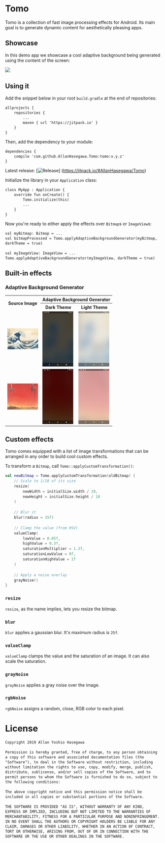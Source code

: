 # Tomo

Tomo is a collection of fast image processing effects for Android.
Its main goal is to generate dynamic content for aesthetically pleasing apps.

## Showcase

In this demo app we showcase a cool adaptive background being generated using
the content of the screen:

![](/docs/tomo_showcase.gif)

## Using it

Add the snippet below in your root `build.gradle` at the end of repositories:

```
allprojects {
    repositories {
        ...
        maven { url 'https://jitpack.io' }
    }
}
```

Then, add the dependency to your module:

```
dependencies {
    compile 'com.github.AllanHasegawa.Tomo:tomo:x.y.z'
}
```

Latest release: [![Release](https://jitpack.io/v/AllanHasegawa/Tomo.svg)]
(https://jitpack.io/#AllanHasegawa/Tomo)

Initialize the library in your `Application` class:

```
class MyApp : Application {
    override fun onCreate() {
        Tomo.initialize(this)
        ...
    }
}
```

Now you're ready to either apply the effects over `Bitmap`s or `ImageView`s:

```
val myBitmap: Bitmap = ...
val bitmapProcessed = Tomo.applyAdaptiveBackgroundGenerator(myBitmap, darkTheme = true)

val myImageView: ImageView = ...
Tomo.applyAdaptiveBackgroundGenerator(myImageView, darkTheme = true)
```

## Built-in effects

### Adaptive Background Generator

<table>
  <tr>
    <th rowspan="2">Source Image</th>
    <th colspan="2">Adaptive Background Generator</th>
  </tr>
  <tr>
    <th>Dark Theme</th>
    <th>Light Theme</th>
  </tr>
  <tr>
    <td><img width="100" src="/docs/tsunami_original.jpg?raw=true"></td>
    <td><img width="100" src="/docs/tsunami_adp_bg_dark.png?raw=true"></td>
    <td><img width="100" src="/docs/tsunami_adp_bg_light.png?raw=true"></td>
  </tr>
  <tr>
    <td><img width="100" src="/docs/dali_original.jpg?raw=true"></td>
    <td><img width="100" src="/docs/dali_adp_bg_dark.png?raw=true"></td>
    <td><img width="100" src="/docs/dali_adp_bg_light.png?raw=true"></td>
  </tr>
</table>

## Custom effects

Tomo comes equipped with a list of image transformations that can be
arranged in any order to build cool custom effects.

To transform a `Bitmap`, call `Tomo::applyCustomTransformation()`:

```kotlin
val newBitmap = Tomo.applyCustomTransformation(oldBitmap) {
    // Scale to 1/10 of its size
    resize(
        newWidth = initialSize.width / 10,
        newHeight = initialSize.height / 10
    )

    // Blur it
    blur(radius = 25f)

    // Clamp the value (from HSV)
    valueClamp(
        lowValue = 0.05f,
        highValue = 0.3f,
        saturationMultiplier = 1.3f,
        saturationLowValue = 0f,
        saturationHighValue = 1f
    )

    // Apply a noise overlay
    grayNoise()
}
```

### `resize`

`resize`, as the name implies, lets you resize the bitmap.

### `blur`

`blur` applies a gaussian blur. It's maximum radius is `25f`.

### `valueClamp`

`valueClamp` clamps the value and the saturation of an image.
It can also scale the saturation.

### `grayNoise`

`grayNoise` applies a gray noise over the image.

### `rgbNoise`

`rgbNoise` assigns a random, close, RGB color to each pixel.

# License

```
Copyright 2019 Allan Yoshio Hasegawa

Permission is hereby granted, free of charge, to any person obtaining a copy of this software and associated documentation files (the "Software"), to deal in the Software without restriction, including without limitation the rights to use, copy, modify, merge, publish, distribute, sublicense, and/or sell copies of the Software, and to permit persons to whom the Software is furnished to do so, subject to the following conditions:

The above copyright notice and this permission notice shall be included in all copies or substantial portions of the Software.

THE SOFTWARE IS PROVIDED "AS IS", WITHOUT WARRANTY OF ANY KIND, EXPRESS OR IMPLIED, INCLUDING BUT NOT LIMITED TO THE WARRANTIES OF MERCHANTABILITY, FITNESS FOR A PARTICULAR PURPOSE AND NONINFRINGEMENT. IN NO EVENT SHALL THE AUTHORS OR COPYRIGHT HOLDERS BE LIABLE FOR ANY CLAIM, DAMAGES OR OTHER LIABILITY, WHETHER IN AN ACTION OF CONTRACT, TORT OR OTHERWISE, ARISING FROM, OUT OF OR IN CONNECTION WITH THE SOFTWARE OR THE USE OR OTHER DEALINGS IN THE SOFTWARE.
```